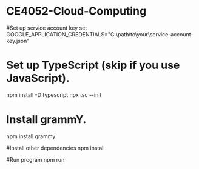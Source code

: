 # CE4052-Cloud-Computing

#Set up service account key 
set GOOGLE_APPLICATION_CREDENTIALS="C:\path\to\your\service-account-key.json"

# Set up TypeScript (skip if you use JavaScript).
npm install -D typescript
npx tsc --init

# Install grammY.
npm install grammy

#Install other dependencies
npm install 

#Run program
npm run 
